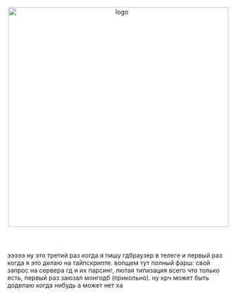 <header>

  <div align="center">
    <img src="https://i.imgur.com/yon51FX.png" alt="logo" height="500">
  </div>
  
</header>

эээээ ну это третий раз когда я пишу гдбраузер в телеге и первый раз когда я это делаю на тайпскрипте. вопщем тут полный фарш: свой запрос на сервера гд и их парсинг, лютая типизация всего что только есть, первый раз заюзал монгодб (прикольно). ну крч может быть доделаю когда нибудь а может нет ха
